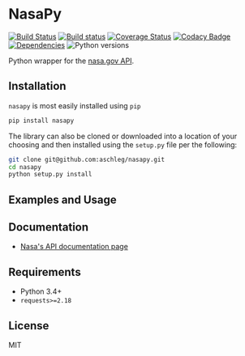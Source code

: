 # NasaPy

[![Build Status](https://travis-ci.org/aschleg/nasapy.svg?branch=master)](https://travis-ci.org/aschleg/nasapy)
[![Build status](https://ci.appveyor.com/api/projects/status/h36pef9i0o1rjosy?svg=true)](https://ci.appveyor.com/project/aschleg/nasapy)
[![Coverage Status](https://coveralls.io/repos/github/aschleg/nasapy/badge.svg)](https://coveralls.io/github/aschleg/nasapy)
[![Codacy Badge](https://api.codacy.com/project/badge/Grade/ff660e1ce59a432493b19bd6f4751347)](https://www.codacy.com/manual/aschleg/nasapy?utm_source=github.com&amp;utm_medium=referral&amp;utm_content=aschleg/nasapy&amp;utm_campaign=Badge_Grade)
[![Dependencies](https://img.shields.io/librariesio/github/aschleg/nasapy.svg?label=dependencies)](https://libraries.io/github/aschleg/nasapy)
![Python versions](https://img.shields.io/badge/python-3.4%2C%203.5%2C%203.6%2C%203.7-blue.svg)

Python wrapper for the [nasa.gov API](https://api.nasa.gov/).

## Installation

`nasapy` is most easily installed using `pip`

```bash
pip install nasapy
```

The library can also be cloned or downloaded into a location of your choosing and then installed using the `setup.py` 
file per the following:

~~~ bash
git clone git@github.com:aschleg/nasapy.git
cd nasapy
python setup.py install
~~~

## Examples and Usage


## Documentation

* [Nasa's API documentation page](https://api.nasa.gov/)

## Requirements

* Python 3.4+
* `requests>=2.18`

## License

MIT